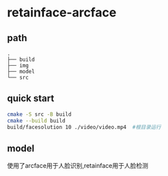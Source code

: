 # retainface-arcface
## path
```
.
├── build
├── img
├── model
└── src
```
## quick start
```bash
cmake -S src -B build 
cmake --build build
build/facesolution 10 ./video/video.mp4  #根目录运行
``` 
## model
使用了arcface用于人脸识别,retainface用于人脸检测